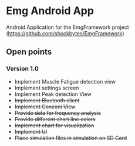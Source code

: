 # Emg Android App

Android Application for the EmgFramework project (https://github.com/shockbytes/EmgFramework)

## Open points

### Version 1.0

* Implement Muscle Fatigue detection view
* Implement settings screen
* Implement Peak detection View
* ~~Implement Bluetooth client~~
* ~~Implement Conconi View~~
* ~~Provide data for frequency analysis~~
* ~~Provide different chart line colors~~
* ~~Implement chart for visualization~~
* ~~Implement UI~~
* ~~Place simulation files in simulation on SD Card~~

